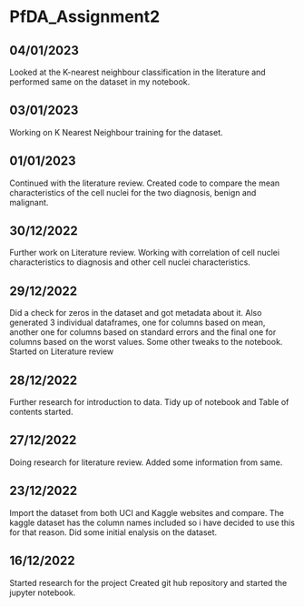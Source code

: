# PfDA_Assignment2

04/01/2023
----------
Looked at the K-nearest neighbour classification in the literature and performed same on the dataset in my notebook.


03/01/2023
----------
Working on K Nearest Neighbour training for the dataset.


01/01/2023
----------
Continued with the literature review.
Created code to compare the mean characteristics of the cell nuclei for the two diagnosis, benign and malignant.


30/12/2022
----------
Further work on Literature review.
Working with correlation of cell nuclei characteristics to diagnosis and other cell nuclei characteristics.


29/12/2022
----------
Did a check for zeros in the dataset and got metadata about it.
Also generated 3 individual dataframes, one for columns based on mean, another one for columns based on standard errors and the final one for columns based on the worst values.
Some other tweaks to the notebook.
Started on Literature review


28/12/2022
----------
Further research for introduction to data.
Tidy up of notebook and Table of contents started.


27/12/2022
----------
Doing research for literature review. Added some information from same.


23/12/2022
----------
Import the dataset from both UCI and Kaggle websites and compare. 
The kaggle dataset has the column names included so i have decided to use this for that reason.
Did some initial enalysis on the dataset.


16/12/2022
----------
Started research for the project
Created git hub repository and started the jupyter notebook.